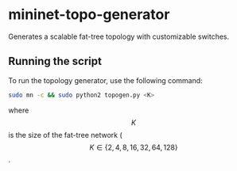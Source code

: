 # mininet-topo-generator
Generates a scalable fat-tree topology with customizable switches.

## Running the script
To run the topology generator, use the following command:
```bash
sudo mn -c && sudo python2 topogen.py <K>
```
where $$K$$ is the size of the fat-tree network ($$K \in \{2,4,8,16,32,64,128\}$$.
